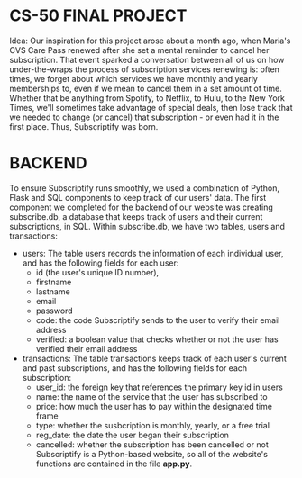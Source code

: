 # CS-50 FINAL PROJECT
Idea:
Our inspiration for this project arose about a month ago, when Maria's CVS Care Pass renewed after she set a mental reminder to cancel her subscription. That event sparked a conversation between all of us on how under-the-wraps the process of subscription services renewing is: often times, we forget about which services we have monthly and yearly memberships to, even if we mean to cancel them in a set amount of time. Whether that be anything from Spotify, to Netflix, to Hulu, to the New York Times, we'll sometimes take advantage of special deals, then lose track that we needed to change (or cancel) that subscription - or even had it in the first place. Thus, Subscriptify was born.
# BACKEND
To ensure Subscriptify runs smoothly, we used a combination of Python, Flask and SQL components to keep track of our users' data. The first component we completed for the backend of our website was creating subscribe.db, a database that keeps track of users and their current subscriptions, in SQL. Within subscribe.db, we have two tables, users and transactions:
- users: The table users records the information of each individual user, and has the following fields for each user: 
    - id (the user's unique ID number), 
    - firstname
    - lastname
    - email
    - password
    - code: the code Subscriptify sends to the user to verify their email address
    - verified: a boolean value that checks whether or not the user has verified their email address
- transactions: The table transactions keeps track of each user's current and past subscriptions, and has the following fields for each subscription: 
    - user_id: the foreign key that references the primary key id in users
    - name: the name of the service that the user has subscribed to 
    - price: how much the user has to pay within the designated time frame
    - type: whether the susbcription is monthly, yearly, or a free trial
    - reg_date: the date the user began their subscription
    - cancelled: whether the subscription has been cancelled or not
Subscriptify is a Python-based website, so all of the website's functions are contained in the file **app.py**. 
